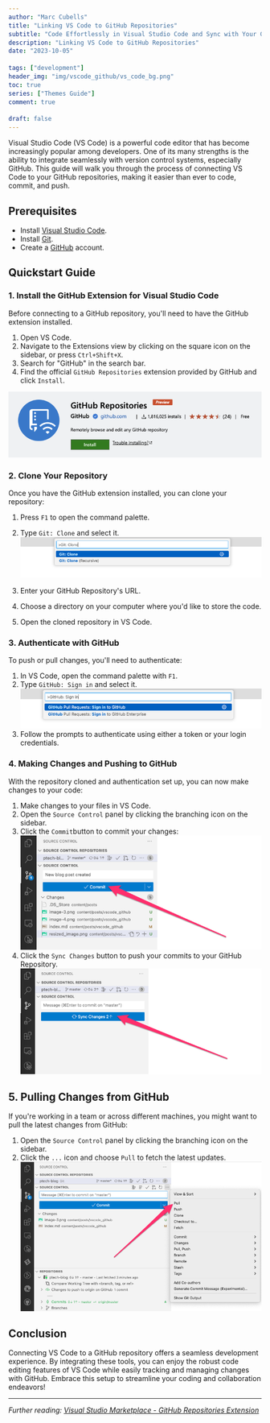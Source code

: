 ```yaml
---
author: "Marc Cubells"
title: "Linking VS Code to GitHub Repositories"
subtitle: "Code Effortlessly in Visual Studio Code and Sync with Your GitHub Repositories"
description: "Linking VS Code to GitHub Repositories"
date: "2023-10-05"

tags: ["development"]
header_img: "img/vscode_github/vs_code_bg.png"
toc: true
series: ["Themes Guide"]
comment: true

draft: false
---
```


Visual Studio Code (VS Code) is a powerful code editor that has become increasingly popular among developers. One of its many strengths is the ability to integrate seamlessly with version control systems, especially GitHub. This guide will walk you through the process of connecting VS Code to your GitHub repositories, making it easier than ever to code, commit, and push.

## Prerequisites

- Install [Visual Studio Code](https://code.visualstudio.com/).
- Install [Git](https://git-scm.com/).
- Create a [GitHub](https://github.com/) account.
  
## Quickstart Guide

### 1. Install the GitHub Extension for Visual Studio Code

Before connecting to a GitHub repository, you'll need to have the GitHub extension installed.

1. Open VS Code.
2. Navigate to the Extensions view by clicking on the square icon on the sidebar, or press `Ctrl+Shift+X`.
3. Search for "GitHub" in the search bar.
4. Find the official `GitHub Repositories` extension provided by GitHub and click `Install`.

![github_extension](github_extension.png)

### 2. Clone Your Repository

Once you have the GitHub extension installed, you can clone your repository:

1. Press `F1` to open the command palette.
2. Type `Git: Clone` and select it.
![image](image.png)

3. Enter your GitHub Repository's URL.
4. Choose a directory on your computer where you'd like to store the code.
5. Open the cloned repository in VS Code.

### 3. Authenticate with GitHub

To push or pull changes, you'll need to authenticate:

1. In VS Code, open the command palette with `F1`.
2. Type `GitHub: Sign in` and select it.
![image-1](image-1.png)
3. Follow the prompts to authenticate using either a token or your login credentials.

### 4. Making Changes and Pushing to GitHub

With the repository cloned and authentication set up, you can now make changes to your code:

1. Make changes to your files in VS Code.
2. Open the `Source Control` panel by clicking the branching icon on the sidebar.
3. Click the `Commit`button to commit your changes:
![image-6](image-6.png)
4. Click the `Sync Changes` button to push your commits to your GitHub Repository.
![image-7](image-7.png)

## 5. Pulling Changes from GitHub

If you're working in a team or across different machines, you might want to pull the latest changes from GitHub:

1. Open the `Source Control` panel by clicking the branching icon on the sidebar.
2. Click the `...` icon and choose `Pull` to fetch the latest updates.
![image-4](image-4.png)

## Conclusion

Connecting VS Code to a GitHub repository offers a seamless development experience. By integrating these tools, you can enjoy the robust code editing features of VS Code while easily tracking and managing changes with GitHub. Embrace this setup to streamline your coding and collaboration endeavors!

---

_Further reading: [Visual Studio Marketplace - GitHub Repositories Extension](https://marketplace.visualstudio.com/items?itemName=GitHub.remotehub)_
